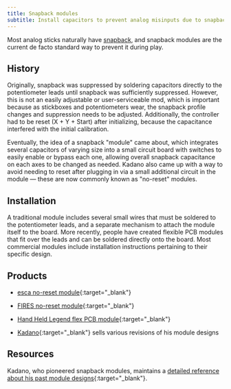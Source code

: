 ```yaml
---
title: Snapback modules
subtitle: Install capacitors to prevent analog misinputs due to snapback.
---
```


Most analog sticks naturally have [snapback](/compendium/sticks/stickboxes#snapback), and snapback modules are the current de facto standard way to prevent it during play.

## History

Originally, snapback was suppressed by soldering capacitors directly to the potentiometer leads until snapback was sufficiently suppressed. However, this is not an easily adjustable or user-serviceable mod, which is important because as stickboxes and potentiometers wear, the snapback profile changes and suppression needs to be adjusted. Additionally, the controller had to be reset (X + Y + Start) after initializing, because the capacitance interfered with the initial calibration.

Eventually, the idea of a snapback "module" came about, which integrates several capacitors of varying size into a small circuit board with switches to easily enable or bypass each one, allowing overall snapback capacitance on each axes to be changed as needed. Kadano also came up with a way to avoid needing to reset after plugging in via a small additional circuit in the module — these are now commonly known as "no-reset" modules.

## Installation

A traditional module includes several small wires that must be soldered to the potentiometer leads, and a separate mechanism to attach the module itself to the board. More recently, people have created flexible PCB modules that fit over the leads and can be soldered directly onto the board. Most commercial modules include installation instructions pertaining to their specific design.

## Products

- [esca no-reset module](https://www.etsy.com/listing/1063578642/esca-gamecube-controller-snapback){:target="\_blank"}

- [FIRES no-reset module](https://www.etsy.com/listing/1060466170/fires-no-reset-antisnapback-module-for){:target="\_blank"}

- [Hand Held Legend flex PCB module](https://handheldlegend.com/products/no-reset-snapback-mod-for-the-gamecube-controller-hand-held-legend?variant=39711300354182){:target="\_blank"}

- [Kadano](https://kadano.biz){:target="\_blank"} sells various revisions of his module designs

## Resources

Kadano, who pioneered snapback modules, maintains a [detailed reference about his past module designs](https://kadano.net/SSBM/GCC/S2.html){:target="\_blank"}.
